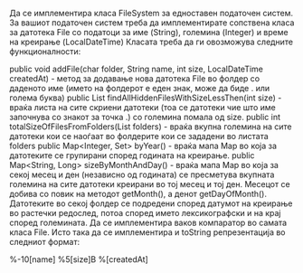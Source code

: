 Да се имплементира класа FileSystem за едноставен податочен систем. За вашиот податочен систем треба да имплементирате сопствена класа за датотека File со податоци за име (String), големина (Integer) и време на креирање (LocalDateTime) Класата треба да ги овозможува следните функционалности:

public void addFile(char folder, String name, int size, LocalDateTime createdAt) - метод за додавање нова датотека File во фолдер со даденото име (името на фолдерот е еден знак, може да биде . или голема буква)
public List<File> findAllHiddenFilesWithSizeLessThen(int size) - враќа листа на сите скриени датотеки (тоа се датотеки чие што име започнува со знакот за точка .) со големина помала од size.
public int totalSizeOfFilesFromFolders(List<Character> folders) - враќа вкупна големина на сите датотеки кои се наоѓаат во фолдерите кои се зададени во листата folders
public Map<Integer, Set<File>> byYear() - враќа мапа Map во која за датотеките се групирани според годината на креирање.
public Map<String, Long> sizeByMonthAndDay() - враќа мапа Map во која за секој месец и ден (независно од годината) се пресметува вкупната големина на сите датотеки креирани во тој месец и тој ден. Месецот се добива со повик на методот getMonth(), а денот getDayOfMonth().
Датотеките во секој фолдер се подредени според датумот на креирање во растечки редослед, потоа според името лексикографски и на крај според големината. Да се имплементира ваков компаратор во самата класа File. Исто така да се имплементира и toString репрезентација во следниот формат:

%-10[name] %5[size]B %[createdAt]